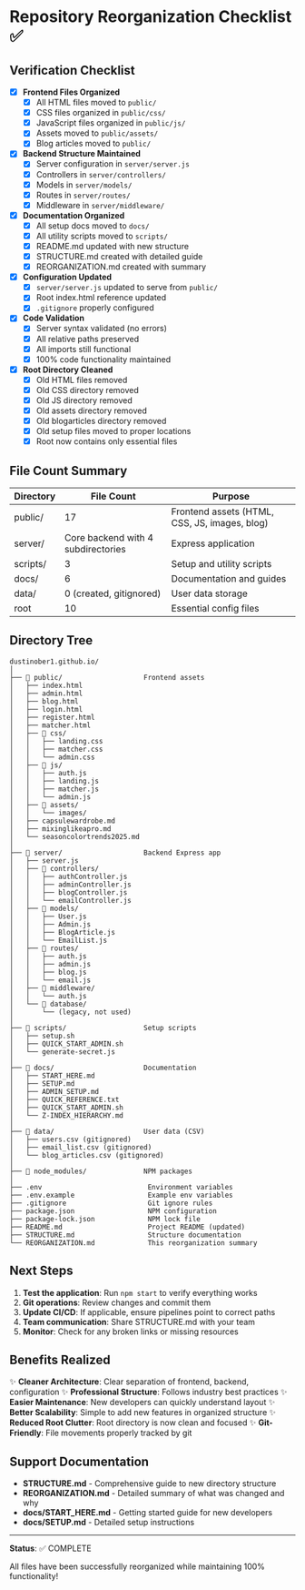 # Repository Reorganization Checklist ✅

## Verification Checklist

- [x] **Frontend Files Organized**
  - [x] All HTML files moved to `public/`
  - [x] CSS files organized in `public/css/`
  - [x] JavaScript files organized in `public/js/`
  - [x] Assets moved to `public/assets/`
  - [x] Blog articles moved to `public/`

- [x] **Backend Structure Maintained**
  - [x] Server configuration in `server/server.js`
  - [x] Controllers in `server/controllers/`
  - [x] Models in `server/models/`
  - [x] Routes in `server/routes/`
  - [x] Middleware in `server/middleware/`

- [x] **Documentation Organized**
  - [x] All setup docs moved to `docs/`
  - [x] All utility scripts moved to `scripts/`
  - [x] README.md updated with new structure
  - [x] STRUCTURE.md created with detailed guide
  - [x] REORGANIZATION.md created with summary

- [x] **Configuration Updated**
  - [x] `server/server.js` updated to serve from `public/`
  - [x] Root index.html reference updated
  - [x] `.gitignore` properly configured

- [x] **Code Validation**
  - [x] Server syntax validated (no errors)
  - [x] All relative paths preserved
  - [x] All imports still functional
  - [x] 100% code functionality maintained

- [x] **Root Directory Cleaned**
  - [x] Old HTML files removed
  - [x] Old CSS directory removed
  - [x] Old JS directory removed
  - [x] Old assets directory removed
  - [x] Old blogarticles directory removed
  - [x] Old setup files moved to proper locations
  - [x] Root now contains only essential files

## File Count Summary

| Directory | File Count | Purpose |
|-----------|-----------|---------|
| public/ | 17 | Frontend assets (HTML, CSS, JS, images, blog) |
| server/ | Core backend with 4 subdirectories | Express application |
| scripts/ | 3 | Setup and utility scripts |
| docs/ | 6 | Documentation and guides |
| data/ | 0 (created, gitignored) | User data storage |
| root | 10 | Essential config files |

## Directory Tree

```
dustinober1.github.io/
│
├── 📁 public/                    Frontend assets
│   ├── index.html
│   ├── admin.html
│   ├── blog.html
│   ├── login.html
│   ├── register.html
│   ├── matcher.html
│   ├── 📁 css/
│   │   ├── landing.css
│   │   ├── matcher.css
│   │   └── admin.css
│   ├── 📁 js/
│   │   ├── auth.js
│   │   ├── landing.js
│   │   ├── matcher.js
│   │   └── admin.js
│   ├── 📁 assets/
│   │   └── images/
│   ├── capsulewardrobe.md
│   ├── mixinglikeapro.md
│   └── seasoncolortrends2025.md
│
├── 📁 server/                    Backend Express app
│   ├── server.js
│   ├── 📁 controllers/
│   │   ├── authController.js
│   │   ├── adminController.js
│   │   ├── blogController.js
│   │   └── emailController.js
│   ├── 📁 models/
│   │   ├── User.js
│   │   ├── Admin.js
│   │   ├── BlogArticle.js
│   │   └── EmailList.js
│   ├── 📁 routes/
│   │   ├── auth.js
│   │   ├── admin.js
│   │   ├── blog.js
│   │   └── email.js
│   ├── 📁 middleware/
│   │   └── auth.js
│   └── 📁 database/
│       └── (legacy, not used)
│
├── 📁 scripts/                   Setup scripts
│   ├── setup.sh
│   ├── QUICK_START_ADMIN.sh
│   └── generate-secret.js
│
├── 📁 docs/                      Documentation
│   ├── START_HERE.md
│   ├── SETUP.md
│   ├── ADMIN_SETUP.md
│   ├── QUICK_REFERENCE.txt
│   ├── QUICK_START_ADMIN.sh
│   └── Z-INDEX_HIERARCHY.md
│
├── 📁 data/                      User data (CSV)
│   ├── users.csv (gitignored)
│   ├── email_list.csv (gitignored)
│   └── blog_articles.csv (gitignored)
│
├── 📁 node_modules/              NPM packages
│
├── .env                          Environment variables
├── .env.example                  Example env variables
├── .gitignore                    Git ignore rules
├── package.json                  NPM configuration
├── package-lock.json             NPM lock file
├── README.md                     Project README (updated)
├── STRUCTURE.md                  Structure documentation
└── REORGANIZATION.md             This reorganization summary
```

## Next Steps

1. **Test the application**: Run `npm start` to verify everything works
2. **Git operations**: Review changes and commit them
3. **Update CI/CD**: If applicable, ensure pipelines point to correct paths
4. **Team communication**: Share STRUCTURE.md with your team
5. **Monitor**: Check for any broken links or missing resources

## Benefits Realized

✨ **Cleaner Architecture**: Clear separation of frontend, backend, configuration
✨ **Professional Structure**: Follows industry best practices
✨ **Easier Maintenance**: New developers can quickly understand layout
✨ **Better Scalability**: Simple to add new features in organized structure
✨ **Reduced Root Clutter**: Root directory is now clean and focused
✨ **Git-Friendly**: File movements properly tracked by git

## Support Documentation

- **STRUCTURE.md** - Comprehensive guide to new directory structure
- **REORGANIZATION.md** - Detailed summary of what was changed and why
- **docs/START_HERE.md** - Getting started guide for new developers
- **docs/SETUP.md** - Detailed setup instructions

---

**Status**: ✅ COMPLETE

All files have been successfully reorganized while maintaining 100% functionality!
